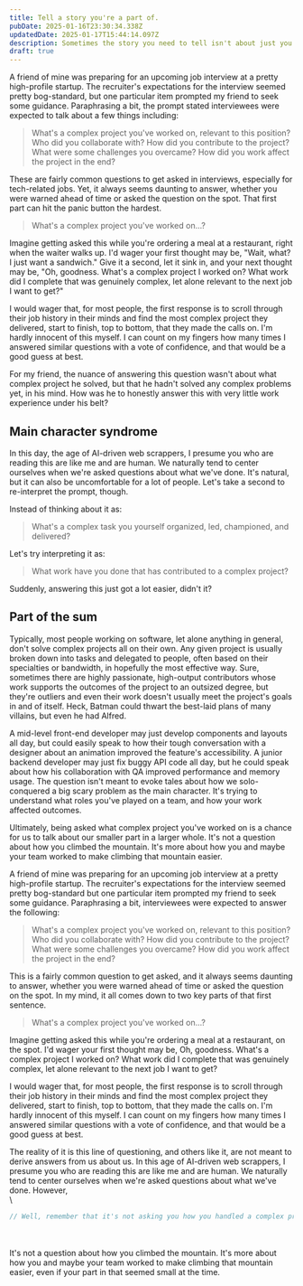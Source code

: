 ```yaml
---
title: Tell a story you're a part of.
pubDate: 2025-01-16T23:30:34.338Z
updatedDate: 2025-01-17T15:44:14.097Z
description: Sometimes the story you need to tell isn't about just you.
draft: true
---
```


A friend of mine was preparing for an upcoming job interview at a pretty high-profile startup. The recruiter's expectations for the interview seemed pretty bog-standard, but one particular item prompted my friend to seek some guidance. Paraphrasing a bit, the prompt stated interviewees were expected to talk about a few things including:

> What's a complex project you've worked on, relevant to this position? Who did you collaborate with? How did you contribute to the project? What were some challenges you overcame? How did you work affect the project in the end?

These are fairly common questions to get asked in interviews, especially for tech-related jobs. Yet, it always seems daunting to answer, whether you were warned ahead of time or asked the question on the spot. That first part can hit the panic button the hardest.

> What's a complex project you've worked on...?

Imagine getting asked this while you're ordering a meal at a restaurant, right when the waiter walks up. I'd wager your first thought may be, "Wait, what? I just want a sandwich." Give it a second, let it sink in, and your next thought may be, "Oh, goodness. What's a complex project I worked on? What work did I complete that was genuinely complex, let alone relevant to the next job I want to get?"

I would wager that, for most people, the first response is to scroll through their job history in their minds and find the most complex project they delivered, start to finish, top to bottom, that they made the calls on. I'm hardly innocent of this myself. I can count on my fingers how many times I answered similar questions with a vote of confidence, and that would be a good guess at best.

For my friend, the nuance of answering this question wasn't about what complex project he solved, but that he hadn't solved any complex problems yet, in his mind. How was he to honestly answer this with very little work experience under his belt? 

## Main character syndrome

In this day, the age of AI-driven web scrappers, I presume you who are reading this are like me and are human. We naturally tend to center ourselves when we're asked questions about what we've done. It's natural, but it can also be uncomfortable for a lot of people. Let's take a second to re-interpret the prompt, though.

Instead of thinking about it as:

> What's a complex task you yourself organized, led, championed, and delivered?

Let's try interpreting it as:

> What work have you done that has contributed to a complex project?

Suddenly, answering this just got a lot easier, didn't it?

## Part of the sum

Typically, most people working on software, let alone anything in general, don't solve complex projects all on their own. Any given project is usually broken down into tasks and delegated to people, often based on their specialties or bandwidth, in hopefully the most effective way. Sure, sometimes there are highly passionate, high-output contributors whose work supports the outcomes of the project to an outsized degree, but they're outliers and even their work doesn't usually meet the project's goals in and of itself. Heck, Batman could thwart the best-laid plans of many villains, but even he had Alfred.

 A mid-level front-end developer may just develop components and layouts all day, but could easily speak to how their tough conversation with a designer about an animation improved the feature's accessibility. A junior backend developer may just fix buggy API code all day, but he could speak about how his collaboration with QA improved performance and memory usage. The question isn't meant to evoke tales about how we solo-conquered a big scary problem as the main character. It's trying to understand what roles you've played on a team, and how your work affected outcomes.

Ultimately, being asked what complex project you've worked on is a chance for us to talk about our smaller part in a larger whole. It's not a question about how you climbed the mountain. It's more about how you and maybe your team worked to make climbing that mountain easier.

A friend of mine was preparing for an upcoming job interview at a pretty high-profile startup. The recruiter's expectations for the interview seemed pretty bog-standard but one particular item prompted my friend to seek some guidance. Paraphrasing a bit, interviewees were expected to answer the following:

> What's a complex project you've worked on, relevant to this position? Who did you collaborate with? How did you contribute to the project? What were some challenges you overcame? How did you work affect the project in the end?

This is a fairly common question to get asked, and it always seems daunting to answer, whether you were warned ahead of time or asked the question on the spot. In my mind, it all comes down to two key parts of that first sentence.

> What's a complex project you've worked on...?

Imagine getting asked this while you're ordering a meal at a restaurant, on the spot. I'd wager your first thought may be, Oh, goodness. What's a complex project I worked on? What work did I complete that was genuinely complex, let alone relevant to the next job I want to get?

I would wager that, for most people, the first response is to scroll through their job history in their minds and find the most complex project they delivered, start to finish, top to bottom, that they made the calls on. I'm hardly innocent of this myself. I can count on my fingers how many times I answered similar questions with a vote of confidence, and that would be a good guess at best.

The reality of it is this line of questioning, and others like it, are not meant to derive answers from us about us. In this age of AI-driven web scrappers, I presume you who are reading this are like me and are human. We naturally tend to center ourselves when we're asked questions about what we've done. However, \
\\

```javascript
// Well, remember that it's not asking you how you handled a complex project on your own, but  what complex projects did your work touch and how your work affected that project. For example, if I were a mid-level front-end developer, I could describe how my work on a UI team developing the code for a major dashboard refresh improved accessibility, and how I had to have hard conversations with design about how parts of that UI couldn't be animated or couldn't be rendered as sticky for XYZ reason. Even though at the end of the say, I just coded some layouts that were requested by the design team.

```

\
\
It's not a question about how you climbed the mountain. It's more about how you and maybe your team worked to make climbing that mountain easier, even if your part in that seemed small at the time.

